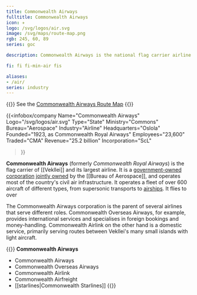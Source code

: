 ```yaml
---
title: Commonwealth Airways
fulltitle: Commonwealth Airways
icon: ✈️
logo: /svg/logos/air.svg
image: /svg/maps/route-map.png
rgb: 245, 60, 89
series: goc

description: Commonwealth Airways is the national flag carrier airline of Vekllei. It flies to all corners of the world, and also to the moon.

fi: fi fi-min-air fis

aliases:
- /air/
series: industry
---
```


{{<note series>}}
 See the [Commonwealth Airways Route Map](/route-map/)
{{</note>}}

{{<infobox/company
	 Name="Commonwealth Airways"
	 Logo="/svg/logos/air.svg"
	 Type="State"
	 Ministry="Commons"
	 Bureau="Aerospace"
	 Industry="Airline"
	 Headquarters="Oslola"
	 Founded="1923, as Commonwealth Royal Airways"
	 Employees="23,600"
	 Traded="CMA"
	 Revenue="25.2 billion"
	 Incorporation="ScL"
 >}}

<span class="fi fi-min-air fis"></span> **Commonwealth Airways** (formerly *Commonwealth Royal Airways*) is the flag carrier of [[Vekllei]] and its largest airline. It is a [government-owned corporation](/assets/) [jointly owned](/bulletin/government-ownership/) by the [[Bureau of Aerospace]], and operates most of the country's civil air infrastructure. It operates a fleet of over 600 aircraft of different types, from supersonic transports to [airships](/stories/atlantic-airship/). It flies to over

The Commonwealth Airways corporation is the parent of several airlines that serve different roles. Commonwealth Overseas Airways, for example, provides international services and specialises in foreign bookings and money-handling. Commonwealth Airlink on the other hand is a domestic service, primarily serving routes between Vekllei's many small islands with light aircraft.

{{<note panel>}}
**Commonwealth Airways**

* Commonwealth Airways
* Commonwealth Overseas Airways
* Commonwealth Airlink
* Commonwealth Airfreight
* [[starlines|Commonwealth Starlines]]
{{</note>}}

<!-- TODO: Add fleet -->

